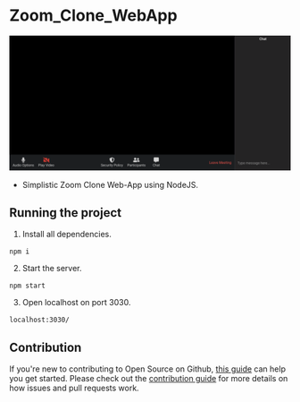 # Zoom_Clone_WebApp

![Clone_Pics](https://github.com/raghavk16/Zoom_Clone_WebApp/blob/master/zoom_clone_ss.png?raw=true)

* Simplistic Zoom Clone Web-App using NodeJS.

## Running the project

1. Install all dependencies.
```
npm i
```
2. Start the server.
```
npm start
```
3. Open localhost on port 3030.
```
localhost:3030/
```

## Contribution

If you're new to contributing to Open Source on Github, [this guide](https://guides.github.com/activities/contributing-to-open-source/) can help you get started. Please check out the [contribution guide](https://gist.github.com/MarcDiethelm/7303312) for more details on how issues and pull requests work.
